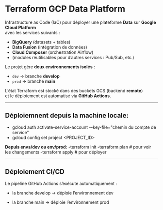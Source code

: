 # Terraform GCP Data Platform

Infrastructure as Code (IaC) pour déployer une plateforme **Data** sur **Google Cloud Platform**  
avec les services suivants :
- **BigQuery** (datasets + tables)
- **Data Fusion** (intégration de données)
- **Cloud Composer** (orchestration Airflow)
- (modules réutilisables pour d’autres services : Pub/Sub, etc.)

Le projet gère **deux environnements isolés** :
- `dev`  → branche **develop**
- `prod` → branche **main**

L’état Terraform est stocké dans des buckets GCS (backend **remote**)  
et le déploiement est automatisé via **GitHub Actions**.

---

## Déploiemnent depuis la machine locale: 
- gcloud auth activate-service-account --key-file="chemin du compte de service"
- gcloud config set project <PROJECT_ID>

**Depuis envs/dev ou env/prod:**
-terraform init
-terraform plan      # pour voir les changements
-terraform apply     # pour déployer

---

## Déploiement CI/CD

Le pipeline GitHub Actions s’exécute automatiquement :

- la branche develop → déploie l’environnement dev

- la branche main → déploie l’environnement prod



